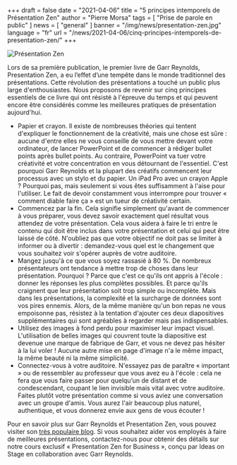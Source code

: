 +++
draft = false
date = "2021-04-06"
title = "5 principes intemporels de Présentation Zen"
author = "Pierre Morsa"
tags = [ "Prise de parole en public" ]
news = [ "general" ]
banner = "/img/news/presentation-zen.jpg"
language = "fr"
url = "/news/2021-04-06/cinq-principes-intemporels-de-presentation-zen/"
+++

![Présentation Zen](/img/news/presentation-zen.jpg)

Lors de sa première publication, le premier livre de Garr Reynolds, Presentation Zen, a eu l’effet d’une tempête dans le monde traditionnel des présentations. Cette révolution des présentations a touché un public plus large d'enthousiastes. Nous proposons de revenir sur cinq principes essentiels de ce livre qui ont résisté à l'épreuve du temps et qui peuvent encore être considérés comme les meilleures pratiques de présentation aujourd'hui.

* Papier et crayon. Il existe de nombreuses théories qui tentent d'expliquer le fonctionnement de la créativité, mais une chose est sûre : aucune d'entre elles ne vous conseille de vous mettre devant votre ordinateur, de lancer PowerPoint et de commencer à rédiger bullet points après bullet points. Au contraire, PowerPoint va tuer votre créativité et votre concentration en vous détournant de l'essentiel. C'est pourquoi Garr Reynolds et la plupart des créatifs commencent leur processus avec un stylo et du papier. Un iPad Pro avec un crayon Apple ? Pourquoi pas, mais seulement si vous êtes suffisamment à l'aise pour l'utiliser. Le fait de devoir constamment vous interrompre pour trouver « comment diable faire ça » est un tueur de créativité certain.
* Commencez par la fin. Cela signifie simplement qu'avant de commencer à vous préparer, vous devez savoir exactement quel résultat vous attendez de votre présentation. Cela vous aidera à faire le tri entre le contenu qui doit être inclus dans votre présentation et celui qui peut être laissé de côté. N'oubliez pas que votre objectif ne doit pas se limiter à informer ou à divertir : demandez-vous quel est le changement que vous souhaitez voir s'opérer auprès de votre auditoire.
* Mangez jusqu'à ce que vous soyez rassasié à 80 %. De nombreux présentateurs ont tendance à mettre trop de choses dans leur présentation. Pourquoi ? Parce que c'est ce qu'ils ont appris à l'école : donner les réponses les plus complètes possibles. Et parce qu'ils craignent que leur présentation soit trop simple ou incomplète. Mais dans les présentations, la complexité et la surcharge de données sont vos pires ennemis. Alors, de la même manière qu'un bon repas ne vous empoisonne pas, résistez à la tentation d'ajouter ces deux diapositives supplémentaires qui sont agréables à regarder mais pas indispensables.
* Utilisez des images à fond perdu pour maximiser leur impact visuel. L'utilisation de belles images qui couvrent toute la diapositive est devenue une marque de fabrique de Garr, et vous ne devez pas hésiter à la lui voler ! Aucune autre mise en page d'image n'a le même impact, la même beauté ni la même simplicité.
* Connectez-vous à votre auditoire. N'essayez pas de paraître « important » ou de ressembler au professeur que vous avez eu à l'école : cela ne fera que vous faire passer pour quelqu’un de distant et de condescendant, coupant le lien invisible mais vital avec votre auditoire. Faites plutôt votre présentation comme si vous aviez une conversation avec un groupe d'amis. Vous aurez l'air beaucoup plus naturel, authentique, et vous donnerez envie aux gens de vous écouter !

Pour en savoir plus sur Garr Reynolds et Presentation Zen, vous pouvez visiter son [très populaire blog](https://www.presentationzen.com/). Si vous souhaitez aider vos employés à faire de meilleures présentations, contactez-nous pour obtenir des détails sur notre cours exclusif « Presentation Zen for Business », conçu par Ideas on Stage en collaboration avec Garr Reynolds.

